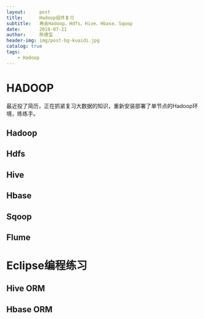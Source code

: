 ```yaml
---
layout:     post
title:      Hadoop组件复习
subtitle:   再会Hadoop、Hdfs、Hive、Hbase、Sqoop
date:       2018-07-21
author:     陈德玺
header-img: img/post-bg-kuaidi.jpg
catalog: true
tags:
    - Hadoop
---
```

# HADOOP
最近投了简历，正在抓紧复习大数据的知识，重新安装部署了单节点的Hadoop环境，练练手。
## Hadoop
## Hdfs
## Hive
## Hbase
## Sqoop
## Flume
# Eclipse编程练习
## Hive ORM
## Hbase ORM
## 
